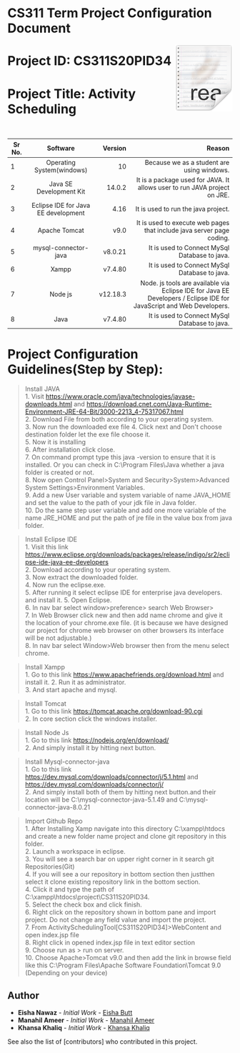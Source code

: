# CS311 Term Project Configuration Document

<img src="./ActivitySchedulingTool/WebContent/icon.png" align="right">

# Project ID: CS311S20PID34
 
# Project Title: Activity Scheduling  
</br>

| Sr No.        | Software               | Version  | Reason |
| ------------- |:-------------:         | -----:   | ------:|
| 1             | Operating System(windows)|  10  |  Because we as a student are using windows.|
| 2             | Java SE Development Kit|  14.0.2  | It is a package used  for JAVA. It allows user to run JAVA project on JRE. |
| 3             | Eclipse IDE for Java EE development|  4.16 | It is used to run the java project. |
| 4             | Apache Tomcat|   v9.0 | It is used to execute web pages that include java server page coding.|
| 5             | mysql-connector-java|   v8.0.21 | It is used to Connect MySql Database to java.|
| 6             | Xampp|   v7.4.80 | It is used to Connect MySql Database to java.|
| 7             | Node js|   v12.18.3 | Node. js tools are available via Eclipse IDE for Java EE Developers / Eclipse IDE for JavaScript and Web Developers.|
| 8             | Java|   v7.4.80 | It is used to Connect MySql Database to java.|


# Project Configuration Guidelines(Step by Step):
>Install JAVA </br>
      1. Visit https://www.oracle.com/java/technologies/javase-downloads.html and https://download.cnet.com/Java-Runtime-Environment-JRE-64-Bit/3000-2213_4-75317067.html</br>
      2. Download File from both according to your operating system.</br>
      3. Now run the downloaded exe file
      4. Click next and Don't choose destination folder let the exe file choose it.</br>
      5. Now it is installing </br>
      6. After installation click close.</br>
      7. On command prompt type this java -version to ensure that it is installed. Or you can check in C:\Program Files\Java whether a java folder is created or not.</br>
      8. Now open Control Panel>System and Security>System>Advanced System Settings>Environment Variables.</br>
      9. Add a new User variable and system variable of name JAVA_HOME and set the value to the path of your jdk file in Java folder.</br>
      10. Do the same step user variable and add one more variable of the name JRE_HOME and put the path of jre file in the value box from java folder. </br>

>Install Eclipse IDE </br>
        1. Visit this link https://www.eclipse.org/downloads/packages/release/indigo/sr2/eclipse-ide-java-ee-developers </br>
        2. Download according to your operating system.</br>
        3. Now extract the downloaded folder.</br>
        4. Now run the eclipse.exe.</br>
        5. After running it select eclipse IDE for enterprise java developers. and install it. 
        5. Open Eclipse.</br>
        6. In nav bar select window>preference> search Web Browser> </br>
        7. In Web Browser click new and then add name chrome and give it the location of your chrome.exe file. (it is because we have designed our project for chrome web browser on other browsers its interface will be not adjustable.)</br>
        8. In nav bar select Window>Web browser then from the menu select chrome.
    
>Install Xampp </br>
        1. Go to this link https://www.apachefriends.org/download.html and install it.
        2. Run it as administrator. </br>
        3. And start apache and mysql.    

>Install Tomcat </br>
        1. Go to this link https://tomcat.apache.org/download-90.cgi</br>
        2. In core section click the windows installer.    

>Install Node Js </br>
        1. Go to this link https://nodejs.org/en/download/</br>
        2. And simply install it by hitting next button.</br>
        
>Install Mysql-connector-java</br>
        1. Go to this link https://dev.mysql.com/downloads/connector/j/5.1.html and https://dev.mysql.com/downloads/connector/j/</br>
        2. And simply install both of them by hitting next button.and their location will be C:\mysql-connector-java-5.1.49 and C:\mysql-connector-java-8.0.21</br>


>Import Github Repo </br>
        1. After Installing Xamp navigate into this directory C:\xampp\htdocs and create a new folder name project and clone git repository in this folder. </br>
        2. Launch a workspace in eclipse.</br>
        3. You will see a search bar on upper right corner
        in it search git Repositories(Git)</br>
        4. If you will see a our repository in bottom section then justthen select it clone existing repository link in the bottom section.</br>
        4. Click it and type the path of C:\xampp\htdocs\project\CS311S20PID34.</br>
        5. Select the check box and click finish.</br>
        6. Right click on the repository shown in bottom pane and import project.
        Do not change any field value and import the project.</br>
        7. From ActivitySchedulingTool[CS311S20PID34]>WebContent and open index.jsp file</br>
        8. Right click in opened index.jsp file in text editor section</br>
        9. Choose run as > run on server.</br>
        10. Choose Apache>Tomcat v9.0 and then add the link in browse field like this C:\Program Files\Apache Software Foundation\Tomcat 9.0 (Depending on your device)</br>
        


## Author
* **Eisha Nawaz** - *Initial Work* - [Eisha Butt](https://github.com/EishaButt)
* **Manahil Ameer** - *Initial Work* - [Manahil Ameer](https://github.com/ManahilAmeer)
* **Khansa Khaliq** - *Initial Work* - [Khansa Khaliq](https://github.com/Khansa-Khaliq)

See also the list of [contributors] who contributed in this project.
